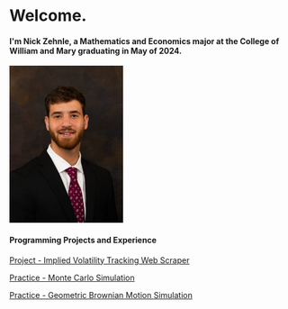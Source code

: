 # Welcome.

#### I'm Nick Zehnle, a Mathematics and Economics major at the College of William and Mary graduating in May of 2024.

<img src="propic.jpg" width=40% height=30%>

#### Programming Projects and Experience
[Project - Implied Volatility Tracking Web Scraper](https://NickZehnle.github.com/Programs/stockscraper.html)

[Practice - Monte Carlo Simulation](https://NickZehnle.github.io/Programs/montecarlo.html)

[Practice - Geometric Brownian Motion Simulation](https://NickZehnle.github.io/Programs/gbm.html)
